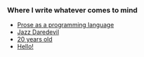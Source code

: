 ### Where I write whatever comes to mind

* [Prose as a programming language](prose.html)
* [Jazz Daredevil](jazz_daredevil.html)
* [20 years old](20.html)
* [Hello!](hello.html)


